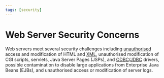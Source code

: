```yaml
---
tags: [security]
---
```


# Web Server Security Concerns

Web servers meet several security challenges including
[unauthorised](202210221159.md) access and modification of HTML and
[XML](202305281742.md), unauthorised modification of CGI scripts, servlets, Java
Server Pages (JSPs), and [ODBC](202401290855.md)/[JDBC](202401290857.md)
drivers, possible contamination to disable large applications from Enterprise
Java Beans (EJBs), and unauthorised access or modification of server logs.
